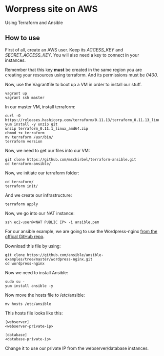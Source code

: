 # Worpress site on AWS

Using Terraform and Ansible

## How to use

First of all, create an AWS user. Keep its *ACCESS_KEY* and *SECRET_ACCESS_KEY*.
You will also need a key to connect in your instances.

Remember that this key **must** be created in the same region you are creating your resources using terraform. And its permissions must be *0400*.

Now, use the Vagrantfile to boot up a VM in order to install our stuff.

```
vagrant up
vagrant ssh master
```

In our master VM, install terraform:

```
curl -O https://releases.hashicorp.com/terraform/0.11.13/terraform_0.11.13_linux_amd64.zip
yum install -y unzip git
unzip terraform_0.11.1_linux_amd64.zip
chmod +x terraform
mv terraform /usr/bin/
terraform version
```

Now, we need to get our files into our VM:

```
git clone https://github.com/mschirbel/terraform-ansible.git
cd terraform-ansible/
```

Now, we initiate our terraform folder:

```
cd terraform/
terraform init/
```

And we create our infrastructure:

```
terraform apply
```

Now, we go into our NAT instance:

```
ssh ec2-user@<NAT PUBLIC IP> -i ansible.pem
```

For our ansible example, we are going to use the Wordpress-nginx [from the offical GitHub repo](https://github.com/ansible/ansible-examples/tree/master/wordpress-nginx).

Download this file by using:

```
git clone https://github.com/ansible/ansible-examples/tree/master/wordpress-nginx.git
cd wordpress-nginx
```

Now we need to install Ansible:

```
sudo su - 
yum install ansible -y
```

Now move the hosts file to /etc/ansible:

```
mv hosts /etc/ansible
```

This hosts file looks like this:

```
[webserver]
<webserver-private-ip>

[database]
<database-private-ip>
```

Change it to use our private IP from the webserver/database instances.
